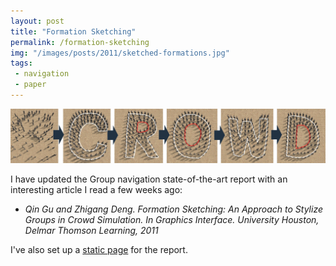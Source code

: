 ```yaml
---
layout: post
title: "Formation Sketching"
permalink: /formation-sketching
img: "/images/posts/2011/sketched-formations.jpg"
tags:
 - navigation
 - paper
---
```


![ml-class doodle](/images/posts/2011/sketched-formations.jpg)

I have updated the Group navigation state-of-the-art report with an interesting article I read a few weeks ago:
* *Qin Gu and Zhigang Deng. Formation Sketching: An Approach to Stylize Groups in Crowd Simulation. In Graphics Interface. University Houston, Delmar Thomson Learning, 2011*

I've also set up a [static page](/group-navigation-state-of-the-art-report/) for the report.
